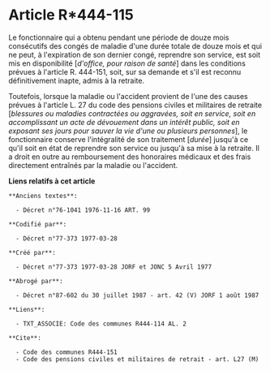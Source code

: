 # Article R*444-115

Le fonctionnaire qui a obtenu pendant une période de douze mois consécutifs des congés de maladie d'une durée totale de douze
mois et qui ne peut, à l'expiration de son dernier congé, reprendre son service, est soit mis en disponibilité [*d'office,
pour raison de santé*] dans les conditions prévues à l'article R. 444-151, soit, sur sa demande et s'il est reconnu
définitivement inapte, admis à la retraite.

Toutefois, lorsque la maladie ou l'accident provient de l'une des causes prévues à l'article L. 27 du code des pensions
civiles et militaires de retraite [*blessures ou maladies contractées ou aggravées, soit en service, soit en accomplissant un
acte de dévouement dans un intérêt public, soit en exposant ses jours pour sauver la vie d'une ou plusieurs personnes*], le
fonctionnaire conserve l'intégralité de son traitement [*durée*] jusqu'à ce qu'il soit en état de reprendre son service ou
jusqu'à sa mise à la retraite. Il a droit en outre au remboursement des honoraires médicaux et des frais directement
entraînés par la maladie ou l'accident.

**Liens relatifs à cet article**

	**Anciens textes**:

	  - Décret n°76-1041 1976-11-16 ART. 99

	**Codifié par**:

	  - Décret n°77-373 1977-03-28

	**Créé par**:

	  - Décret n°77-373 1977-03-28 JORF et JONC 5 Avril 1977

	**Abrogé par**:

	  - Décret n°87-602 du 30 juillet 1987 - art. 42 (V) JORF 1 août 1987

	**Liens**:

	  - TXT_ASSOCIE: Code des communes R444-114 AL. 2

	**Cite**:

	  - Code des communes R444-151
	  - Code des pensions civiles et militaires de retrait - art. L27 (M)
